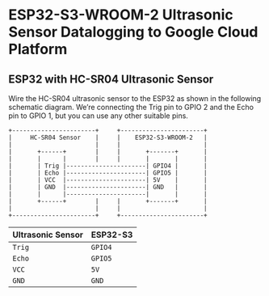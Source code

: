 # ESP32-S3-WROOM-2 Ultrasonic Sensor Datalogging to Google Cloud Platform

## ESP32 with HC-SR04 Ultrasonic Sensor

Wire the HC-SR04 ultrasonic sensor to the ESP32 as shown in the following schematic diagram. We’re connecting the Trig 
pin to GPIO 2 and the Echo pin to GPIO 1, but you can use any other suitable pins.

```
+-----------------------+     +-----------------------+
|     HC-SR04 Sensor    |     |    ESP32-S3-WROOM-2   |
|                       |     |                       |
|       +------+        |     |       +-------+       |
|       |      |        |     |       |       |       |
|       | Trig |----------------------| GPIO4 |       |
|       | Echo |----------------------| GPIO5 |       |
|       | VCC  |----------------------| 5V    |       |
|       | GND  |----------------------| GND   |       |
|       |      |----------------------|       |       |
|       +------+        |     |       +-------+       |
|                       |     |                       |
+-----------------------+     +-----------------------+
```

| Ultrasonic Sensor | ESP32-S3 |
|-------------------|----------|
| `Trig`            | `GPIO4`  |
| `Echo`            | `GPIO5`  |
| `VCC`             | `5V`     |
| `GND`             | `GND`    |

